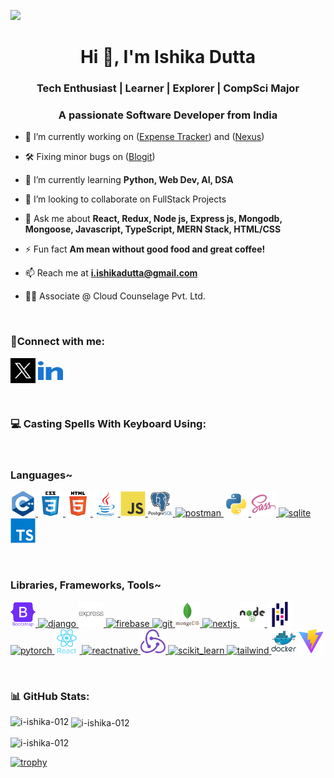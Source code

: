 ![](https://github.com/I-Ishika-012/I-Ishika-012/blob/main/resources/Ishika%20dutta.png)
<h1 align="center">Hi 👋, I'm Ishika Dutta</h1>
<h3 align="center">Tech Enthusiast | Learner | Explorer | CompSci Major</h3>
<h3 align="center">A passionate Software Developer from India</h3>


- 🔭 I’m currently working on ([Expense Tracker](https://github.com/I-Ishika-012/Expense-Tracker/)) and ([Nexus](https://github.com/I-Ishika-012/Matrix))

- 🛠️ Fixing minor bugs on ([Blogit](https://github.com/I-Ishika-012/Projects/tree/main/Web%20Dev%20Projects/BlogIt))

- 🌱 I’m currently learning **Python, Web Dev, AI, DSA**

- 👯 I’m looking to collaborate on FullStack Projects <!--(yy)-->

- 💬 Ask me about **React, Redux, Node js, Express js, Mongodb, Mongoose, Javascript, TypeScript, MERN Stack, HTML/CSS**

- ⚡ Fun fact **Am mean without good food and great coffee!**
  
- 📫 Reach me at **i.ishikadutta@gmail.com**

- 👩‍💻 Associate @ Cloud Counselage Pvt. Ltd.

<!-- 🤝 I’m looking for help with [xx](yy)

 👨‍💻 All of my projects are available at [zzz](zzz)
  

📄 Know about my experiences [xxx](xxx)-->





<br>
<h3 align="left">💬Connect with me:</h3>
<p align="left">
<a href="https://twitter.com/IshikaInnovates" target="blank"><img align="center" src="https://github.com/I-Ishika-012/I-Ishika-012/blob/main/resources/x-svg.svg" width="40" /></a>
<a href="https://linkedin.com/in/ishikaa-dutta" target="blank"><img align="center" src="https://github.com/I-Ishika-012/I-Ishika-012/blob/main/resources/linked-in-alt.svg" alt="ishikaa-dutta" height="30" width="40" /></a>
 
</p>
<br>
<h3 align="left">💻 Casting Spells With Keyboard Using:</h3>
<br>
<h3>Languages~</h3>
<p align="left"> <a href="https://www.w3schools.com/cpp/" target="_blank" rel="noreferrer"> <img src="https://raw.githubusercontent.com/devicons/devicon/master/icons/cplusplus/cplusplus-original.svg" alt="cplusplus" width="40" height="40"/> </a><a href="https://www.w3schools.com/css/" target="_blank" rel="noreferrer"> <img src="https://raw.githubusercontent.com/devicons/devicon/master/icons/css3/css3-original-wordmark.svg" alt="css3" width="40" height="40"/> </a> <a href="https://www.w3.org/html/" target="_blank" rel="noreferrer"> <img src="https://raw.githubusercontent.com/devicons/devicon/master/icons/html5/html5-original-wordmark.svg" alt="html5" width="40" height="40"/> </a> <a href="https://www.java.com" target="_blank" rel="noreferrer"> <img src="https://raw.githubusercontent.com/devicons/devicon/master/icons/java/java-original.svg" alt="java" width="40" height="40"/> </a><a href="https://developer.mozilla.org/en-US/docs/Web/JavaScript" target="_blank" rel="noreferrer"> <img src="https://raw.githubusercontent.com/devicons/devicon/master/icons/javascript/javascript-original.svg" alt="javascript" width="40" height="40"/> </a><a href="https://www.postgresql.org" target="_blank" rel="noreferrer"> <img src="https://raw.githubusercontent.com/devicons/devicon/master/icons/postgresql/postgresql-original-wordmark.svg" alt="postgresql" width="40" height="40"/> </a> <a href="https://postman.com" target="_blank" rel="noreferrer"> <img src="https://www.vectorlogo.zone/logos/getpostman/getpostman-icon.svg" alt="postman" width="40" height="40"/> </a> <a href="https://www.python.org" target="_blank" rel="noreferrer"> <img src="https://raw.githubusercontent.com/devicons/devicon/master/icons/python/python-original.svg" alt="python" width="40" height="40"/> </a><a href="https://sass-lang.com" target="_blank" rel="noreferrer"> <img src="https://raw.githubusercontent.com/devicons/devicon/master/icons/sass/sass-original.svg" alt="sass" width="40" height="40"/> </a> <a href="https://www.sqlite.org/" target="_blank" rel="noreferrer"> <img src="https://www.vectorlogo.zone/logos/sqlite/sqlite-icon.svg" alt="sqlite" width="40" height="40"/> </a><a href="https://www.typescriptlang.org/" target="_blank" rel="noreferrer"> <img src="https://raw.githubusercontent.com/devicons/devicon/master/icons/typescript/typescript-original.svg" alt="typescript" width="40" height="40"/> </a></p>
<br>
<h3>Libraries, Frameworks, Tools~</h3>
<p align="left" ><a href="https://getbootstrap.com" target="_blank" rel="noreferrer"> <img src="https://raw.githubusercontent.com/devicons/devicon/master/icons/bootstrap/bootstrap-plain-wordmark.svg" alt="bootstrap" width="40" height="40"/> </a><a href="https://www.djangoproject.com/" target="_blank" rel="noreferrer"> <img src="https://cdn.worldvectorlogo.com/logos/django.svg" alt="django" width="40" height="40"/> </a> <a href="https://expressjs.com" target="_blank" rel="noreferrer"> <img src="https://raw.githubusercontent.com/devicons/devicon/master/icons/express/express-original-wordmark.svg" alt="express" width="40" height="40"/> </a> <a href="https://firebase.google.com/" target="_blank" rel="noreferrer"> <img src="https://www.vectorlogo.zone/logos/firebase/firebase-icon.svg" alt="firebase" width="40" height="40"/> </a> <a href="https://git-scm.com/" target="_blank" rel="noreferrer"> <img src="https://www.vectorlogo.zone/logos/git-scm/git-scm-icon.svg" alt="git" width="40" height="40"/> </a><a href="https://www.mongodb.com/" target="_blank" rel="noreferrer"> <img src="https://raw.githubusercontent.com/devicons/devicon/master/icons/mongodb/mongodb-original-wordmark.svg" alt="mongodb" width="40" height="40"/> </a><a href="https://nextjs.org/" target="_blank" rel="noreferrer"> <img src="https://cdn.worldvectorlogo.com/logos/nextjs-2.svg" alt="nextjs" width="40" height="40"/> </a> <a href="https://nodejs.org" target="_blank" rel="noreferrer"> <img src="https://raw.githubusercontent.com/devicons/devicon/master/icons/nodejs/nodejs-original-wordmark.svg" alt="nodejs" width="40" height="40"/> </a> <a href="https://pandas.pydata.org/" target="_blank" rel="noreferrer"> <img src="https://raw.githubusercontent.com/devicons/devicon/2ae2a900d2f041da66e950e4d48052658d850630/icons/pandas/pandas-original.svg" alt="pandas" width="40" height="40"/> </a> <a href="https://pytorch.org/" target="_blank" rel="noreferrer"> <img src="https://www.vectorlogo.zone/logos/pytorch/pytorch-icon.svg" alt="pytorch" width="40" height="40"/> </a><a href="https://reactjs.org/" target="_blank" rel="noreferrer"> <img src="https://raw.githubusercontent.com/devicons/devicon/master/icons/react/react-original-wordmark.svg" alt="react" width="40" height="40"/> </a> <a href="https://reactnative.dev/" target="_blank" rel="noreferrer"> <img src="https://reactnative.dev/img/header_logo.svg" alt="reactnative" width="40" height="40"/> </a> <a href="https://redux.js.org" target="_blank" rel="noreferrer"> <img src="https://raw.githubusercontent.com/devicons/devicon/master/icons/redux/redux-original.svg" alt="redux" width="40" height="40"/> </a>  <a href="https://scikit-learn.org/" target="_blank" rel="noreferrer"> <img src="https://upload.wikimedia.org/wikipedia/commons/0/05/Scikit_learn_logo_small.svg" alt="scikit_learn" width="40" height="40"/> </a><a href="https://tailwindcss.com/" target="_blank" rel="noreferrer"> <img src="https://www.vectorlogo.zone/logos/tailwindcss/tailwindcss-icon.svg" alt="tailwind" width="40" height="40"/> </a><a><img src="https://raw.githubusercontent.com/devicons/devicon/master/icons/docker/docker-original-wordmark.svg" alt="docker" width="40" height="40"/> </a> <a href="https://vitejs.dev/" target="_blank" ><img src="https://github.com/I-Ishika-012/I-Ishika-012/blob/main/resources/vite-removebg-preview.png" height="40" width="40" alt="vite"></a></p>
<br>

<h3 align="left"> 📊 GitHub Stats:</h3>

<p><img align="left" src="https://github-readme-stats.vercel.app/api/top-langs?username=i-ishika-012&show_icons=true&locale=en&layout=compact" alt="i-ishika-012" /></p>

<p>&nbsp;<img align="center" src="https://github-readme-stats.vercel.app/api?username=i-ishika-012&show_icons=true&locale=en" alt="i-ishika-012" /></p>

<p><img align="center" src="https://github-readme-streak-stats.herokuapp.com/?user=i-ishika-012&" alt="i-ishika-012" /></p>

[![trophy](https://github-profile-trophy.vercel.app/?username=I-Ishika-012&theme=onedark&title=Commits,Repositories,Experience)](https://github.com/I-Ishika-012/github-profile-trophy)


